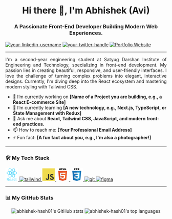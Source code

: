 <h1 align="center">Hi there 👋, I'm Abhishek (Avi)</h1>
<h3 align="center">A Passionate Front-End Developer Building Modern Web Experiences.</h3>

<p align="left">
  <a href="https://www.linkedin.com/in/your-linkedin-username" target="blank"><img align="center" src="https://raw.githubusercontent.com/rahuldkjain/github-profile-readme-generator/master/src/images/icons/Social/linked-in-alt.svg" alt="your-linkedin-username" height="30" width="40" /></a>
  <a href="https://twitter.com/your-twitter-handle" target="blank"><img align="center" src="https://raw.githubusercontent.com/rahuldkjain/github-profile-readme-generator/master/src/images/icons/Social/twitter.svg" alt="your-twitter-handle" height="30" width="40" /></a>
  <a href="https://your-portfolio-website.com" target="blank"><img align="center" src="https://img.shields.io/badge/My_Portfolio-255E63?style=for-the-badge&logo=grommet&logoColor=white" alt="Portfolio Website" /></a>
</p>

---

<p align="justify">
  I'm a second-year engineering student at Satyug Darshan Institute of Engineering and Technology, specializing in front-end development. My passion lies in creating beautiful, responsive, and user-friendly interfaces. I love the challenge of turning complex problems into elegant, interactive designs. Currently, I'm diving deep into the React ecosystem and mastering modern styling with Tailwind CSS.
</p>

- 🔭 I’m currently working on **[Name of a Project you are building, e.g., a React E-commerce Site]**
- 🌱 I’m currently learning **[A new technology, e.g., Next.js, TypeScript, or State Management with Redux]**
- 💬 Ask me about **React, Tailwind CSS, JavaScript, and modern front-end practices.**
- 📫 How to reach me: **[Your Professional Email Address]**
- ⚡ Fun fact: **[A fun fact about you, e.g., I'm also a photographer!]**

---

### 🛠️ My Tech Stack

<p align="left">
  <a href="https://reactjs.org/" target="_blank" rel="noreferrer"> <img src="https://raw.githubusercontent.com/devicons/devicon/master/icons/react/react-original-wordmark.svg" alt="react" width="40" height="40"/> </a>
  <a href="https://tailwindcss.com/" target="_blank" rel="noreferrer"> <img src="https://www.vectorlogo.zone/logos/tailwindcss/tailwindcss-icon.svg" alt="tailwind" width="40" height="40"/> </a>
  <a href="https://developer.mozilla.org/en-US/docs/Web/JavaScript" target="_blank" rel="noreferrer"> <img src="https://raw.githubusercontent.com/devicons/devicon/master/icons/javascript/javascript-original.svg" alt="javascript" width="40" height="40"/> </a>
  <a href="https://www.w3.org/html/" target="_blank" rel="noreferrer"> <img src="https://raw.githubusercontent.com/devicons/devicon/master/icons/html5/html5-original-wordmark.svg" alt="html5" width="40" height="40"/> </a>
  <a href="https://www.w3schools.com/css/" target="_blank" rel="noreferrer"> <img src="https://raw.githubusercontent.com/devicons/devicon/master/icons/css3/css3-original-wordmark.svg" alt="css3" width="40" height="40"/> </a>
  <a href="https://git-scm.com/" target="_blank" rel="noreferrer"> <img src="https://www.vectorlogo.zone/logos/git-scm/git-scm-icon.svg" alt="git" width="40" height="40"/> </a>
  <a href="https://www.figma.com/" target="_blank" rel="noreferrer"> <img src="https://www.vectorlogo.zone/logos/figma/figma-icon.svg" alt="figma" width="40" height="40"/> </a>
</p>

---

### 📊 My GitHub Stats

<p align="center">
  <img src="https://github-readme-stats.vercel.app/api?username=abhishek-hash01&show_icons=true&theme=dracula&include_all_commits=true&count_private=true" alt="abhishek-hash01's GitHub stats" />
  <img src="https://github-readme-stats.vercel.app/api/top-langs/?username=abhishek-hash01&layout=compact&theme=dracula" alt="abhishek-hash01's top languages" />
</p>
